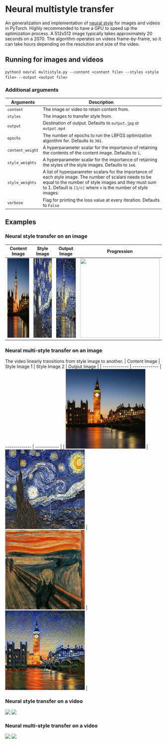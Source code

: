 # Neural multistyle transfer
An generalization and implementation of [neural style][paper] for images and videos in PyTorch.
Highly recommended to have a GPU to speed up the optimization process. 
A 512x512 image typically takes approximately 20 seconds on a 2070.
The algorithm operates on videos frame-by-frame, so it can take hours depending on the resolution and size of the video. 

## Running for images and videos
`python3 neural multistyle.py --content <content file> --styles <style file> --output <output file>`
### Additional arguments
| Arguments | Description |
| --------- | ----------- |
| `content` | The image or video to retain content from. |
| `styles` | The images to transfer style from. |
| `output` | Destination of output. Defaults to `output.jpg` or `output.mp4` |
| `epochs` | The number of epochs to run the LBFGS optimization algorithm for. Defaults to `301`. |
| `content_weight` | A hyperparameter scalar for the importance of retaining the contents of the content image. Defaults to `1`. |
| `style_weights` | A hyperparameter scalar for the importance of retaining the styles of the style images. Defaults to `1e6`. |
| `style_weights` | A list of hyperparameter scalars for the importance of each style image. The number of scalars needs to be equal to the number of style images and they must sum to 1. Default is `[1/n]` where `n` is the number of style images. | 
| `verbose` | Flag for printing the loss value at every iteration. Defaults to `False` |

## Examples

### Neural style transfer on an image
| Content Image | Style Image | Output Image | Progression |
| ------------- | ----------- | ------------ | ----------- |
| <img src="examples/content_images/bigben.jpg" width="256" height="256" alt="Content Image"> | <img src="examples/style_images/starry_night.jpg" width="256" height="256" alt="Style Image"> | <img src="examples/outputs/neural_style_output.jpg" width="256" height="256" alt="Output Image"> | <img src="examples/outputs/progress.gif" width="256" height="256"> 

### Neural multi-style transfer on an image
The video linearly transitions from style image to another.
| Content Image | Style Image 1 | Style Image 2 | Output Image |
| ------------- | ------------- | ------------- | ------------ |
| <img src="examples/content_images/bigben.jpg" width="256" height="256" alt="Content Image"> | <img src="examples/style_images/starry_night.jpg" width="256" height="256" alt="Style Image 1"> | <img src="examples/style_images/the_scream.jpg" width="256" height="256" alt="Style Image 2"> | <img src="examples/outputs/neural_multistyle_output.jpg" width="256" height="256" alt="Output Image"> |

### Neural style transfer on a video
![](examples/outputs/neural_style_output.gif) 
![](examples/videos/video.gif) 

### Neural multi-style transfer on a video
![](examples/outputs/neural_multistyle_output.gif)
![](examples/videos/video.gif) 

[paper]: http://arxiv.org/pdf/1508.06576v2.pdf